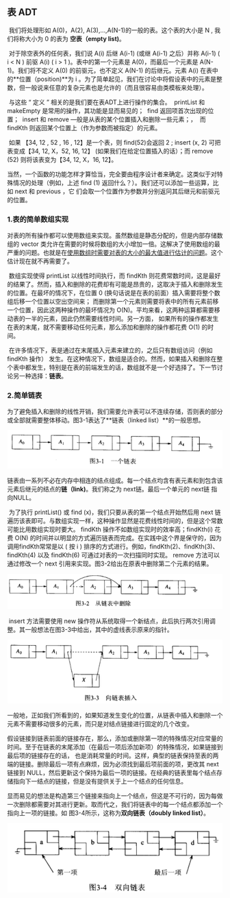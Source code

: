 ## 表 ADT

​		我们将处理形如 A(0)，A(2), A(3),…,A(N-1)的一般的表。这个表的大小是 N , 我们将称大小为 0 的表为 **空表（empty list)**。

​		对于除空表外的任何表，我们说 A(i) 后继 A(i-1) (或继 A(i-1) 之后）并称 A(i-1) ( i < N ) 前驱 A(i) ( i > 1 )。表中的第一个元素是 A(0)，而最后一个元素是 A(N-1)。我们将不定义 A(0) 的前驱元，也不定义 A(N-1) 的后继元。元素 A(i) 在表中的**位置（position)**为 i 。为了简单起见，我们在讨论中将假设表中的元素是整数，但一般说来任意的复杂元素也是允许的（而且很容易由类模板来处理）。

​		与这些 “ 定义 ” 相关的是我们要在表ADT上进行操作的集合。
​			printList 和 makeEmpty 是常用的操作，其功能是显而易见的；
​			find 返回项首次出现的位置；
​			insert 和 remove —般是从表的某个位置插入和删除一些元素；，
​			而 findKth 则返回某个位置上（作为参数而被指定）的元素。

​		如果 【34, 12 , 52 , 16 , 12】是一个表，则 find(52)会返回 2 ; insert (x, 2) 可把表变成【34, 12, X，52, 16, 12】 (如果我们在给定位置插入的话）；而 remove (52) 则将该表变为【34, 12, X，16, 12】。

​		当然，一个函数的功能怎样才算恰当，完全要由程序设计者来确定。这类似于对特殊情况的处理（例如，上述 find (1) 返回什么？）。我们还可以添加一些运算，比如 next 和 previous ，它 们会取一个位置作为参数并分别返冋其后继元和前驱元的位置。





### 1.表的简单数组实现

​		对表的所有操作都可以使用数组来实现。虽然数组是静态分配的，但是内部存储数组的 vector 类允许在需要的时候将数组的大小增加一倍。这解决了使用数组的最严重的问题。也就是在<u>使用数组时需要对表的大小的最大值进行估计的问题</u>。这个估计现在就不再需要了。

​		数组实现使得 printList 以线性时间执行，而 findKth 则花费常数时间，这是最好的结果了。然而，插入和删除的花费却有可能是昂贵的，这取决于插入和删除发生的位置。在最坏的情况下，在位置 0 (换句话说是在表的前面）插入需要将整个数组后移一个位置以空出空间来； 而删除第一个元素则需要将表中的所有元素前移一个位置，因此这两种操作的最坏情况为 O(N)。平均来看，这两种运算都需要移动表的一半的元素，因此仍然需要线性时间。另一方面， 如果所有的操作都发生在表的末尾，就不需要移动任何元素，那么添加和删除的操作都花费 O(1) 的时间。

​		在许多情况下，表是通过在末尾插入元素来建立的，之后只有数组访问（例如 findKth 操作） 发生。在这种情况下，数组是适合的。然而，如果插入和删除在整个表中都发生，特别是在表的前端发生的话，数组就不是一个好选择了。下一节讨论另一种选择：**链表**。





### 2.简单链表

​		为了避免插入和删除的线性开销，我们需要允许表可以不连续存储，否则表的部分或全部就需要整体移动。图3-1表达了**链表（linked list）**的一般思想。

![03一个链表](./markdowniamge/03一个链表.png)

​		链表由一系列不必在内存中相连的结点组成。每一个结点均含有表元素和到包含该元素后继元的结点的**链（link)**。我们称之为 next链。最后一个单元的 next链 指向NULL。

​		为了执行 printList() 或 find (x)，我们只要从表的第一个结点开始然后用 next 链遍历该表即可。与数组实现一样，这种操作显然是花费线性时间的，但是这个常数可能比用数组实现时要大。 findKth 操作不如数组实现时的效率高；findKth(i) 花费 O(N) 的时间并以明显的方式遍历链表而完成。在实践中这个界是保守的，因为调用findKth常常是以 ( 按 i ) 排序的方式进行。例如，findKth(2)、findKth(3)、findKth(4) 以及 findKth(6) 可通过对表的一次扫描同时实现。 remove 方法可以通过修改一个 next 引用来实现。图3-2给出在原表中删除第二个元素的结果。

![03从链表中删除](./markdowniamge/03从链表中删除.png)

​		insert 方法需要使用 new 操作符从系统取得一个新结点，此后执行两次引用调整。其一般想法在图3-3中给出，其中的虚线表示原来的指针。

![03向链表插入](./markdowniamge/03向链表插入.png)

​		一般地，正如我们所看到的，如果知道发生变化的位置，从链表中插入和删除一个元素不需要移动很多的元素，而只是对结点链接进行固定的几个改变。

​		假设链接到链表前面的链接存在，那么，添加或删除第一项的特殊情况对应常量的时间。至于在链表的末尾添加（在最后一项后添加新项）的特殊情况，如果链接到最后项的链接存在的话， 也是消耗常量的时间。这样，典型的链表保持至表的两端的链接。删除最后一项有点麻烦，因为必须找到最后项前面的项，更改其 next 链接到 NULL，然后更新这个保持为最后一项的链接。在经典的链表里每个结点存储指向下一结点的链接，但是没有提供关于上一个结点的任何信息。

​		显而易见的想法是构造第三个链接来指向上一个结点，但这是不可行的，因为每做一次删除都需要对其进行更新。取而代之，我们将链表中的每一个结点都添加一个指向上一项的链接。如 图3-4所示，这称为**双向链表（doubly linked list）**。

![03双向链表](./markdowniamge/03双向链表.png)